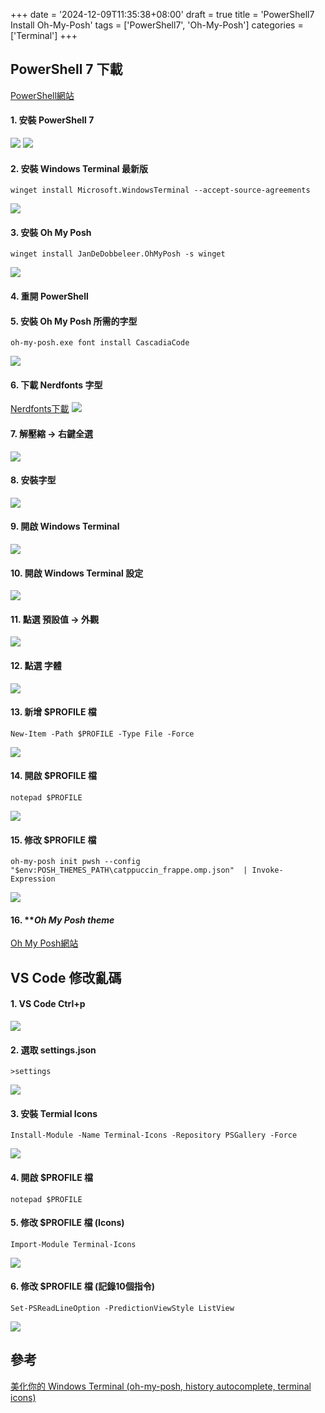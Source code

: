 +++
date = '2024-12-09T11:35:38+08:00'
draft = true
title = 'PowerShell7 Install Oh-My-Posh'
tags = ['PowerShell7', 'Oh-My-Posh']
categories = ['Terminal']
+++

## **PowerShell 7** 下載
[PowerShell網站](https://github.com/PowerShell/PowerShell/releases/tag/v7.4.6 "PowerShell 網站")

#### 1. 安裝 **PowerShell 7**
![](/images/004_powerShell7Install/01.png)
![](/images/004_powerShell7Install/02.png)

#### 2. 安裝 **Windows Terminal** 最新版
```
winget install Microsoft.WindowsTerminal --accept-source-agreements
```
![](/images/004_powerShell7Install/03.png)

#### 3. 安裝 **Oh My Posh**
```
winget install JanDeDobbeleer.OhMyPosh -s winget
```
![](/images/004_powerShell7Install/04.png)

#### 4. 重開 **PowerShell**

#### 5. 安裝 **Oh My Posh** 所需的字型
```
oh-my-posh.exe font install CascadiaCode
```
![](/images/004_powerShell7Install/05.png)

#### 6. 下載 **Nerdfonts** 字型
[Nerdfonts下載](https://www.nerdfonts.com/font-downloads "Nerdfonts 下載")
![](/images/004_powerShell7Install/06.png)

#### 7. 解壓縮 → 右鍵全選
![](/images/004_powerShell7Install/07.png)

#### 8. 安裝字型
![](/images/004_powerShell7Install/08.png)

#### 9. 開啟 **Windows Terminal**
![](/images/004_powerShell7Install/09.png)

#### 10. 開啟 **Windows Terminal** 設定
![](/images/004_powerShell7Install/10.png)

#### 11. 點選 預設值 → 外觀
![](/images/004_powerShell7Install/11.png)

#### 12. 點選 字體
![](/images/004_powerShell7Install/12.png)

#### 13. 新增 **$PROFILE** 檔
```
New-Item -Path $PROFILE -Type File -Force
```
![](/images/004_powerShell7Install/13.png)

#### 14. 開啟 **$PROFILE** 檔
```
notepad $PROFILE
```
![](/images/004_powerShell7Install/14.png)

#### 15. 修改 **$PROFILE** 檔
```
oh-my-posh init pwsh --config "$env:POSH_THEMES_PATH\catppuccin_frappe.omp.json"  | Invoke-Expression
```
![](/images/004_powerShell7Install/15.png)

#### 16. ***Oh My Posh theme*
[Oh My Posh網站](https://ohmyposh.dev/docs/themes "Oh My Posh 網站")

## VS Code 修改亂碼

#### 1. **VS Code** Ctrl+p
![](/images/004_powerShell7Install/16.png)

#### 2. 選取 **settings.json**
```
>settings
```
![](/images/004_powerShell7Install/17.png)

#### 3. 安裝 **Termial Icons**
```
Install-Module -Name Terminal-Icons -Repository PSGallery -Force
```
![](/images/004_powerShell7Install/18.png)

#### 4. 開啟 **$PROFILE** 檔
```
notepad $PROFILE
```

#### 5. 修改 **$PROFILE** 檔 (Icons)
```
Import-Module Terminal-Icons
```
![](/images/004_powerShell7Install/19.png)

#### 6. 修改 **$PROFILE** 檔 (記錄10個指令)
```
Set-PSReadLineOption -PredictionViewStyle ListView
```
![](/images/004_powerShell7Install/20.png)

## 參考
[美化你的 Windows Terminal (oh-my-posh, history autocomplete, terminal icons)](https://youtu.be/yKiOVSu9LQE "")